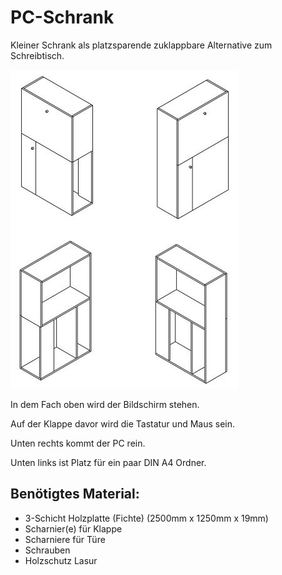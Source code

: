 # PC-Schrank

Kleiner Schrank als platzsparende zuklappbare Alternative zum Schreibtisch.

![Ansicht3d](Screenshots/dreiDAnsichten.JPG)

In dem Fach oben wird der Bildschirm stehen. 

Auf der Klappe davor wird die Tastatur und Maus sein.

Unten rechts kommt der PC rein. 

Unten links ist Platz für ein paar DIN A4 Ordner.


## Benötigtes Material:

* 3-Schicht Holzplatte (Fichte) (2500mm x 1250mm x 19mm)
* Scharnier(e) für Klappe
* Scharniere für Türe
* Schrauben
* Holzschutz Lasur

